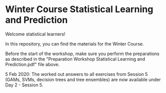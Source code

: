 Winter Course Statistical Learning and Prediction
========================================================

Welcome statistical learners!

In this repository, you can find the materials for the Winter Course.

Before the start of the workshop, make sure you perform the preparations as described in the "Preparation Workshop Statistical Learning and Prediction.pdf" file above.

5 Feb 2020: The worked out answers to all exercises from Session 5 (GAMs, SVMs, decision trees and tree ensembles) are now available under Day 2 - Session 5.